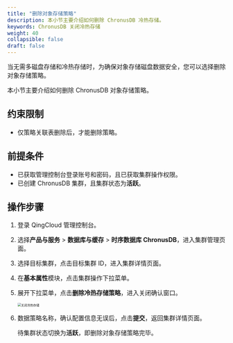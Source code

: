 ```yaml
---
title: "删除对象存储策略"
description: 本小节主要介绍如何删除 ChronusDB 冷热存储。 
keywords: ChronusDB 关闭冷热存储
weight: 40
collapsible: false
draft: false
---
```



当无需多磁盘存储和冷热存储时，为确保对象存储磁盘数据安全，您可以选择删除对象存储策略。

本小节主要介绍如何删除 ChronusDB 对象存储策略。

## 约束限制

- 仅策略关联表删除后，才能删除策略。

## 前提条件

- 已获取管理控制台登录账号和密码，且已获取集群操作权限。
- 已创建 ChronusDB 集群，且集群状态为**活跃**。

## 操作步骤

1. 登录 QingCloud 管理控制台。
2. 选择**产品与服务** > **数据库与缓存** > **时序数据库 ChronusDB**，进入集群管理页面。
3. 选择目标集群，点击目标集群 ID，进入集群详情页面。
4. 在**基本属性**模块，点击集群操作下拉菜单。
5. 展开下拉菜单，点击**删除冷热存储策略**，进入关闭确认窗口。

   <img src="../../../_images/off_bucket_policy.png" alt="关闭冷热存储" style="zoom:50%;" />

6. 数据策略名称，确认配置信息无误后，点击**提交**，返回集群详情页面。

   待集群状态切换为**活跃**，即删除对象存储策略完毕。
